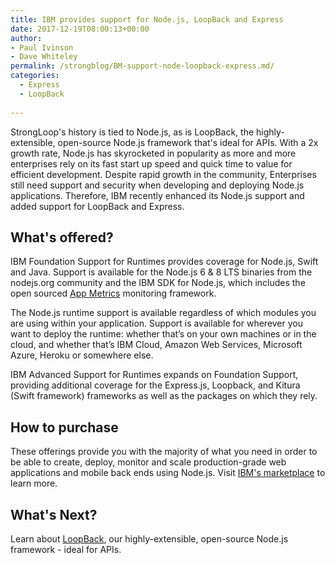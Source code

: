 ```yaml
---
title: IBM provides support for Node.js, LoopBack and Express
date: 2017-12-19T08:00:13+00:00
author: 
- Paul Ivinson
- Dave Whiteley
permalink: /strongblog/BM-support-node-loopback-express.md/
categories:
  - Express
  - LoopBack
 
---
```


StrongLoop's history is tied to Node.js, as is LoopBack, the highly-extensible, open-source Node.js framework that's ideal for APIs. With a 2x growth rate, Node.js has skyrocketed in popularity as more and more enterprises rely on its fast start up speed and quick time to value for efficient development. Despite rapid growth in the community, Enterprises still need support and security when developing and deploying Node.js applications. Therefore, IBM recently enhanced its Node.js support and added support for LoopBack and Express.

## What's offered?

IBM Foundation Support for Runtimes provides coverage for Node.js, Swift and Java. Support is available for the Node.js 6 & 8 LTS binaries from the nodejs.org community and the IBM SDK for Node.js, which includes the open sourced [App Metrics](https://developer.ibm.com/node/monitoring-post-mortem/application-metrics-node-js/) monitoring framework.

The Node.js runtime support is available regardless of which modules you are using within your application. Support is available for wherever you want to deploy the runtime: whether that’s on your own machines or in the cloud, and whether that’s IBM Cloud, Amazon Web Services, Microsoft Azure, Heroku or somewhere else.

IBM Advanced Support for Runtimes expands on Foundation Support, providing additional coverage for the Express.js, Loopback, and Kitura (Swift framework) frameworks as well as the packages on which they rely.

## How to purchase

These offerings provide you with the majority of what you need in order to be able to create, deploy, monitor and scale production-grade web applications and mobile back ends using Node.js. Visit [IBM's marketplace](https://www.ibm.com/us-en/marketplace/support-for-runtimes) to learn more.

## What's Next?

Learn about [LoopBack](http://loopback.io/doc/en/lb4), our highly-extensible, open-source Node.js framework - ideal for APIs. 
